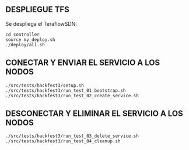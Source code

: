 ## DESPLIEGUE TFS
Se despliega el TeraflowSDN:
```
cd controller
source my_deploy.sh
./deploy/all.sh
```

## CONECTAR Y ENVIAR EL SERVICIO A LOS NODOS
```
./src/tests/hackfest3/setup.sh
./src/tests/hackfest3/run_test_01_bootstrap.sh
./src/tests/hackfest3/run_test_02_create_service.sh
```
## DESCONECTAR Y ELIMINAR EL SERVICIO A LOS NODOS
```
./src/tests/hackfest3/run_test_03_delete_service.sh
./src/tests/hackfest3/run_test_04_cleanup.sh 
```
